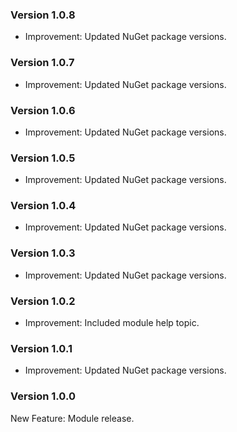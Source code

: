### Version 1.0.8

- Improvement: Updated NuGet package versions.

### Version 1.0.7

- Improvement: Updated NuGet package versions.

### Version 1.0.6

- Improvement: Updated NuGet package versions.

### Version 1.0.5

- Improvement: Updated NuGet package versions.

### Version 1.0.4

- Improvement: Updated NuGet package versions.

### Version 1.0.3

- Improvement: Updated NuGet package versions.

### Version 1.0.2

- Improvement: Included module help topic.

### Version 1.0.1

- Improvement: Updated NuGet package versions.

### Version 1.0.0

New Feature: Module release.
